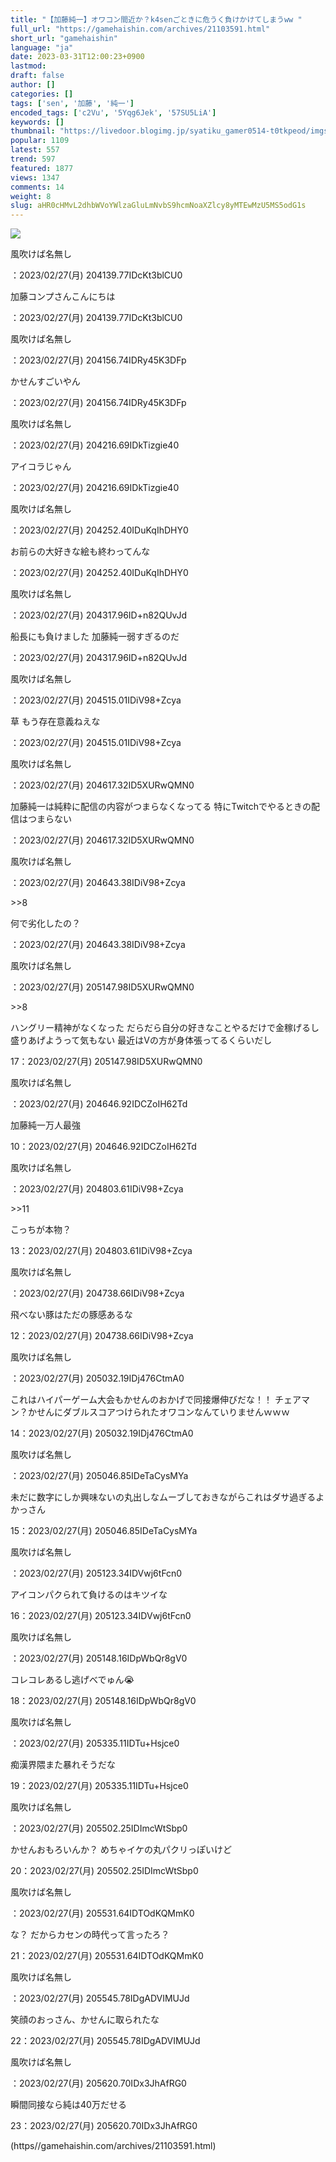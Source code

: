 ```yaml
---
title: "【加藤純一】オワコン間近か？k4senごときに危うく負けかけてしまうww "
full_url: "https://gamehaishin.com/archives/21103591.html"
short_url: "gamehaishin"
language: "ja"
date: 2023-03-31T12:00:23+0900
lastmod: 
draft: false
author: []
categories: []
tags: ['sen', '加藤', '純一']
encoded_tags: ['c2Vu', '5Yqg6Jek', '57SU5LiA']
keywords: []
thumbnail: "https://livedoor.blogimg.jp/syatiku_gamer0514-t0tkpeod/imgs/e/b/eb15dee6.png"
popular: 1109
latest: 557
trend: 597
featured: 1877
views: 1347
comments: 14
weight: 8
slug: aHR0cHMvL2dhbWVoYWlzaGluLmNvbS9hcmNoaXZlcy8yMTEwMzU5MS5odG1s
---
```


![](https://livedoor.blogimg.jp/syatiku_gamer0514-t0tkpeod/imgs/e/b/eb15dee6.png)

<div><p id='resuname2'>風吹けば名無し </p>：2023/02/27(月) 204139.77IDcKt3blCU0<p id='surebody2' class='surebody_cKt3blCU0' name='surebodymain'> 加藤コンプさんこんにちは </p><p>：2023/02/27(月) 204139.77IDcKt3blCU0</p><p id='resuname3'>風吹けば名無し </p>：2023/02/27(月) 204156.74IDRy45K3DFp<p id='surebody3' class='surebody_Ry45K3DFp' name='surebodymain'> かせんすごいやん </p><p>：2023/02/27(月) 204156.74IDRy45K3DFp</p><p id='resuname4'>風吹けば名無し </p>：2023/02/27(月) 204216.69IDkTizgie40<p id='surebody4' class='surebody_kTizgie40' name='surebodymain'> アイコラじゃん </p><p>：2023/02/27(月) 204216.69IDkTizgie40</p><p id='resuname5'>風吹けば名無し </p>：2023/02/27(月) 204252.40IDuKqIhDHY0<p id='surebody5' class='surebody_uKqIhDHY0' name='surebodymain'> お前らの大好きな絵も終わってんな </p><p>：2023/02/27(月) 204252.40IDuKqIhDHY0</p><p id='resuname6'>風吹けば名無し </p>：2023/02/27(月) 204317.96ID+n82QUvJd<p id='surebody6' class='surebody_n82QUvJd' name='surebodymain'> 船長にも負けました 加藤純一弱すぎるのだ </p><p>：2023/02/27(月) 204317.96ID+n82QUvJd</p><p id='resuname7'>風吹けば名無し </p>：2023/02/27(月) 204515.01IDiV98+Zcya<p id='surebody7' class='surebody_iV98Zcya' name='surebodymain'> 草 もう存在意義ねえな </p><p>：2023/02/27(月) 204515.01IDiV98+Zcya</p><p id='resuname8'>風吹けば名無し </p>：2023/02/27(月) 204617.32ID5XURwQMN0<p id='surebody8' class='surebody_5XURwQMN0' name='surebodymain'> 加藤純一は純粋に配信の内容がつまらなくなってる 特にTwitchでやるときの配信はつまらない </p><p>：2023/02/27(月) 204617.32ID5XURwQMN0</p><p id='resuname9'>風吹けば名無し </p>：2023/02/27(月) 204643.38IDiV98+Zcya<p id='surebody9' class='surebody_iV98Zcya' name='surebodymain'> <p>>>8</p> 何で劣化したの？ </p><p>：2023/02/27(月) 204643.38IDiV98+Zcya</p><p id='resuname17'>風吹けば名無し </p>：2023/02/27(月) 205147.98ID5XURwQMN0<p id='surebody17' class='surebody_5XURwQMN0' name='surebodymain'> <p>>>8</p> ハングリー精神がなくなった だらだら自分の好きなことやるだけで金稼げるし盛りあげようって気もない 最近はVの方が身体張ってるくらいだし </p><p>17：2023/02/27(月) 205147.98ID5XURwQMN0</p><p id='resuname10'>風吹けば名無し </p>：2023/02/27(月) 204646.92IDCZoIH62Td<p id='surebody10' class='surebody_CZoIH62Td' name='surebodymain'> 加藤純一万人最強 </p><p>10：2023/02/27(月) 204646.92IDCZoIH62Td</p><p id='resuname13'>風吹けば名無し </p>：2023/02/27(月) 204803.61IDiV98+Zcya<p id='surebody13' class='surebody_iV98Zcya' name='surebodymain'> <p>>>11</p> こっちが本物？ </p><p>13：2023/02/27(月) 204803.61IDiV98+Zcya</p><p id='resuname12'>風吹けば名無し </p>：2023/02/27(月) 204738.66IDiV98+Zcya<p id='surebody12' class='surebody_iV98Zcya' name='surebodymain'> 飛べない豚はただの豚感あるな </p><p>12：2023/02/27(月) 204738.66IDiV98+Zcya</p><p id='resuname14'>風吹けば名無し </p>：2023/02/27(月) 205032.19IDj476CtmA0<p id='surebody14' class='surebody_j476CtmA0' name='surebodymain'> これはハイパーゲーム大会もかせんのおかげで同接爆伸びだな！！ チェアマン？かせんにダブルスコアつけられたオワコンなんていりませんｗｗｗ </p><p>14：2023/02/27(月) 205032.19IDj476CtmA0</p><p id='resuname15'>風吹けば名無し </p>：2023/02/27(月) 205046.85IDeTaCysMYa<p id='surebody15' class='surebody_eTaCysMYa' name='surebodymain'> 未だに数字にしか興味ないの丸出しなムーブしておきながらこれはダサ過ぎるよかっさん </p><p>15：2023/02/27(月) 205046.85IDeTaCysMYa</p><p id='resuname16'>風吹けば名無し </p>：2023/02/27(月) 205123.34IDVwj6tFcn0<p id='surebody16' class='surebody_Vwj6tFcn0' name='surebodymain'> アイコンパクられて負けるのはキツイな </p><p>16：2023/02/27(月) 205123.34IDVwj6tFcn0</p><p id='resuname18'>風吹けば名無し </p>：2023/02/27(月) 205148.16IDpWbQr8gV0<p id='surebody18' class='surebody_pWbQr8gV0' name='surebodymain'> コレコレあるし逃げべでゅん😭 </p><p>18：2023/02/27(月) 205148.16IDpWbQr8gV0</p><p id='resuname19'>風吹けば名無し </p>：2023/02/27(月) 205335.11IDTu+Hsjce0<p id='surebody19' class='surebody_TuHsjce0' name='surebodymain'> 痴漢界隈また暴れそうだな </p><p>19：2023/02/27(月) 205335.11IDTu+Hsjce0</p><p id='resuname20'>風吹けば名無し </p>：2023/02/27(月) 205502.25IDImcWtSbp0<p id='surebody20' class='surebody_ImcWtSbp0' name='surebodymain'> かせんおもろいんか？ めちゃイケの丸パクリっぽいけど </p><p>20：2023/02/27(月) 205502.25IDImcWtSbp0</p><p id='resuname21'>風吹けば名無し </p>：2023/02/27(月) 205531.64IDTOdKQMmK0<p id='surebody21' class='surebody_TOdKQMmK0' name='surebodymain'> な？ だからカセンの時代って言ったろ？ </p><p>21：2023/02/27(月) 205531.64IDTOdKQMmK0</p><p id='resuname22'>風吹けば名無し </p>：2023/02/27(月) 205545.78IDgADVIMUJd<p id='surebody22' class='surebody_gADVIMUJd' name='surebodymain'> 笑顔のおっさん、かせんに取られたな </p><p>22：2023/02/27(月) 205545.78IDgADVIMUJd</p><p id='resuname23'>風吹けば名無し </p>：2023/02/27(月) 205620.70IDx3JhAfRG0<p id='surebody23' class='surebody_x3JhAfRG0' name='surebodymain'> 瞬間同接なら純は40万だせる </p><p>23：2023/02/27(月) 205620.70IDx3JhAfRG0</p></div>

(https//gamehaishin.com/archives/21103591.html)
